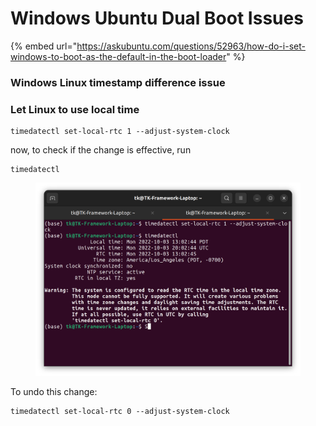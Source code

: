 # Windows Ubuntu Dual Boot Issues

{% embed url="https://askubuntu.com/questions/52963/how-do-i-set-windows-to-boot-as-the-default-in-the-boot-loader" %}

### Windows Linux timestamp difference issue

### Let Linux to use local time

```
timedatectl set-local-rtc 1 --adjust-system-clock
```



now, to check if the change is effective, run

```
timedatectl
```

<figure><img src="../.gitbook/assets/image (1) (2) (2) (1).png" alt=""><figcaption></figcaption></figure>



To undo this change:

```
timedatectl set-local-rtc 0 --adjust-system-clock
```
